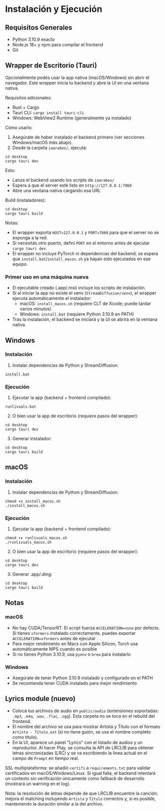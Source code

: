 # Instalación y Ejecución

## Requisitos Generales

- Python 3.10.9 exacto
- Node.js 18+ y npm para compilar el frontend
- Git

## Wrapper de Escritorio (Tauri)

Opcionalmente podés usar la app nativa (macOS/Windows) sin abrir el navegador. Este wrapper inicia tu backend y abre la UI en una ventana nativa.

Requisitos adicionales:
- Rust + Cargo
- Tauri CLI: `cargo install tauri-cli`
- Windows: WebView2 Runtime (generalmente ya instalado)

Cómo usarlo:
1) Asegúrate de haber instalado el backend primero (ver secciones Windows/macOS más abajo).
2) Desde la carpeta `iaarabes/`, ejecutá:

```
cd desktop
cargo tauri dev
```

Esto:
- Lanza el backend usando los scripts de `iaarabes/`
- Espera a que el server esté listo en `http://127.0.0.1:7860`
- Abre una ventana nativa cargando esa URL

Build (instaladores):

```
cd desktop
cargo tauri build
```

Notas:
- El wrapper exporta `HOST=127.0.0.1` y `PORT=7860` para que el server no se exponga a la red.
- Si necesitás otro puerto, definí `PORT` en el entorno antes de ejecutar `cargo tauri dev`.
- El wrapper no incluye PyTorch ni dependencias del backend; se espera que `install.bat`/`install_macos.sh` ya hayan sido ejecutados en ese equipo.

### Primer uso en una máquina nueva
- El ejecutable creado (.app/.msi) incluye los scripts de instalación.
- Si al iniciar la app no existe el venv (`StreamDiffusion/venv`), el wrapper ejecuta automáticamente el instalador:
  - macOS: `install_macos.sh` (requiere CLT de Xcode; puede tardar varios minutos)
  - Windows: `install.bat` (requiere Python 3.10.9 en PATH)
- Tras la instalación, el backend se iniciará y la UI se abrirá en la ventana nativa.

## Windows

### Instalación

1) Instalar dependencias de Python y StreamDiffusion:

```
install.bat
```

### Ejecución

1) Ejecutar la app (backend + frontend compilado):

```
runlivuals.bat
```

2) O bien usar la app de escritorio (requiere pasos del wrapper):

```
cd desktop
cargo tauri dev
```

3) Generar instalador:

```
cd desktop
cargo tauri build
```

## macOS

### Instalación

1) Instalar dependencias de Python y StreamDiffusion:

```
chmod +x install_macos.sh
./install_macos.sh
```

### Ejecución

1) Ejecutar la app (backend + frontend compilado):

```
chmod +x runlivuals_macos.sh
./runlivuals_macos.sh
```

2) O bien usar la app de escritorio (requiere pasos del wrapper):

```
cd desktop
cargo tauri dev
```

3) Generar .app/.dmg:

```
cd desktop
cargo tauri build
```

## Notas

### macOS
- No hay CUDA/TensorRT. El script fuerza `ACCELERATION=none` por defecto. Si tienes `xformers` instalado correctamente, puedes exportar `ACCELERATION=xformers` antes de ejecutar
- Para mejor rendimiento en Macs con Apple Silicon, Torch usa automáticamente MPS cuando es posible
- Si no tienes Python 3.10.9, usa `pyenv` o `brew` para instalarlo

### Windows
- Asegúrate de tener Python 3.10.9 instalado y configurado en el PATH
- Se recomienda tener CUDA instalado para mejor rendimiento


## Lyrics module (nuevo)

- Colocá tus archivos de audio en `public/audio` (extensiones soportadas: `.mp3`, `.m4a`, `.wav`, `.flac`, `.ogg`). Esta carpeta no se toca en el rebuild del frontend.
- El nombre del archivo se usa para mostrar Artista y Título con el formato `Artista - Título.ext` (si no tiene guión, se usa el nombre completo como título).
- En la UI, aparece un panel "Lyrics" con el listado de audios y un reproductor. Al hacer Play, se consulta la API de LRCLIB para obtener letras sincronizadas (LRC) y se va escribiendo la línea actual en el campo de `Prompt` en tiempo real.

SSL multiplataforma: se añadió `certifi` a `requirements.txt` para validar certificados en macOS/Windows/Linux. Si igual falla, el backend intentará un contexto sin verificación únicamente como fallback de desarrollo (mostrará un warning en el log).

Nota: la resolución de letras depende de que LRCLIB encuentre la canción; mejora el matching incluyendo `Artista` y `Título` correctos y, si es posible, manteniendo la duración similar a la del archivo.
